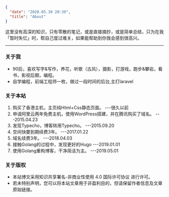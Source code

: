 ```json
{
  "date": "2020.05.30 20:30",
  "title": "About"
}
```

这里没有高深的知识，只有零散的笔记，或是直接摘抄，或是简单总结，只为在我「暂时失忆」时，帮自己度过难关，如果能帮助到你我会感到很高兴。

---


### 关于我

- 90后，喜欢写字&写作，养花，听歌（古风），摄影，打游戏，跑步&攀岩，看书，影视后期，编程。
- 自学编程，前端工程师一枚，做过一段时间的后台,主打laravel

### 关于本站

1. 购买了香港主机，主页纯Html+Css静态页面。 ---很久以前
2. 申请阿里云两年免费主机，使用WordPress搭建，并在腾讯购买了域名。 ---2015.04.23
3. 发现Typecho，博客转用Typecho。 ---2015.09.20
4. 空间快要到期续费3年。 ---2017.01.22
5. 域名续费3年。 ---2018.04.03
6. 接触Golang的过程中，发现更好的Hugo  ---2019.01.01
7. 使用Golang重构博客，干净简洁为主。 ---2019.05.01


### 关于版权

- 本站博文采用知识共享署名-非商业性使用 4.0 国际许可协议 进行许可。
- 若未特别声明，您可以将本站文章用于非盈利目的，但请保留作者信息及文章原始链接。
